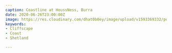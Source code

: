 ```yaml
---
caption: Coastline at HoussNess, Burra
date: 2020-06-26T23:00:00Z
image: https://res.cloudinary.com/dhat0b0ey/image/upload/v1593369332/portfolio/latestimages/_DSF4751_qavit5.jpg
keywords:
- Cliffscape
- Coast
- Shetland

---
```

